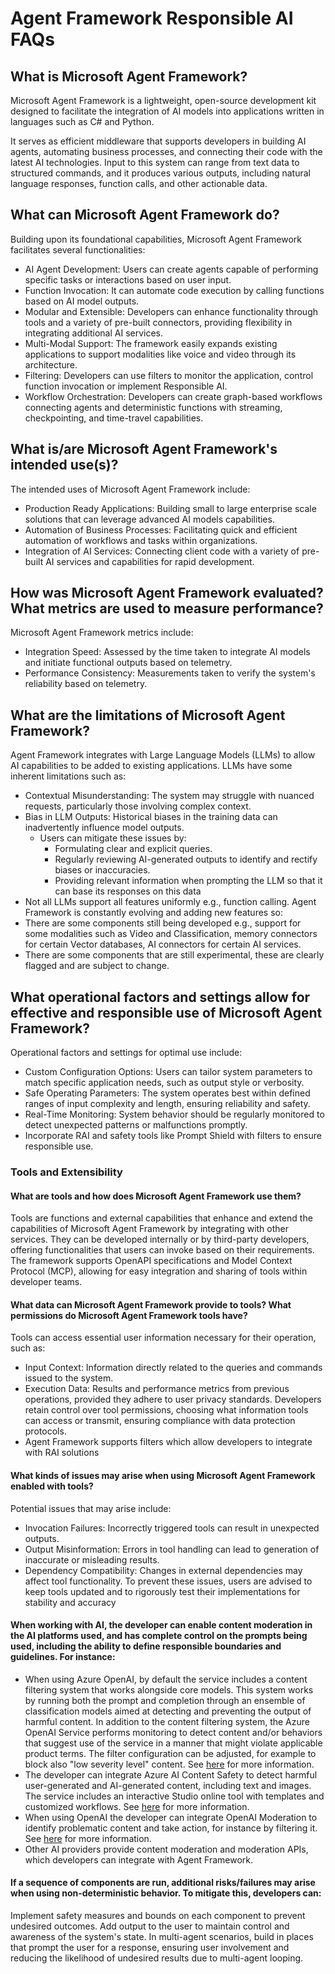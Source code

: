 # Agent Framework Responsible AI FAQs

## What is Microsoft Agent Framework?
Microsoft Agent Framework is a lightweight, open-source development kit designed to facilitate the integration of AI models into applications written in languages such as C# and Python.

It serves as efficient middleware that supports developers in building AI agents, automating business processes, and connecting their code with the latest AI technologies. Input to this system can range from text data to structured commands, and it produces various outputs, including natural language responses, function calls, and other actionable data.

## What can Microsoft Agent Framework do?
Building upon its foundational capabilities, Microsoft Agent Framework facilitates several functionalities:
-	AI Agent Development: Users can create agents capable of performing specific tasks or interactions based on user input.
-	Function Invocation: It can automate code execution by calling functions based on AI model outputs.
-	Modular and Extensible: Developers can enhance functionality through tools and a variety of pre-built connectors, providing flexibility in integrating additional AI services.
-	Multi-Modal Support: The framework easily expands existing applications to support modalities like voice and video through its architecture.
-   Filtering: Developers can use filters to monitor the application, control function invocation or implement Responsible AI.
-   Workflow Orchestration: Developers can create graph-based workflows connecting agents and deterministic functions with streaming, checkpointing, and time-travel capabilities.

## What is/are Microsoft Agent Framework's intended use(s)?
The intended uses of Microsoft Agent Framework include:
- 	Production Ready Applications: Building small to large enterprise scale solutions that can leverage advanced AI models capabilities.
-	Automation of Business Processes: Facilitating quick and efficient automation of workflows and tasks within organizations.
- 	Integration of AI Services: Connecting client code with a variety of pre-built AI services and capabilities for rapid development.


## How was Microsoft Agent Framework evaluated? What metrics are used to measure performance?
Microsoft Agent Framework metrics include:
-	Integration Speed: Assessed by the time taken to integrate AI models and initiate functional outputs based on telemetry.
-	Performance Consistency: Measurements taken to verify the system's reliability based on telemetry.


## What are the limitations of Microsoft Agent Framework?
Agent Framework integrates with Large Language Models (LLMs) to allow AI capabilities to be added to existing applications.
LLMs have some inherent limitations such as:
-	Contextual Misunderstanding: The system may struggle with nuanced requests, particularly those involving complex context.
-	Bias in LLM Outputs: Historical biases in the training data can inadvertently influence model outputs. 
	-	Users can mitigate these issues by:
		-	Formulating clear and explicit queries.
		-	Regularly reviewing AI-generated outputs to identify and rectify biases or inaccuracies.
        -   Providing relevant information when prompting the LLM so that it can base its responses on this data
-   Not all LLMs support all features uniformly e.g., function calling.
Agent Framework is constantly evolving and adding new features so:
-   There are some components still being developed e.g., support for some modalities such as Video and Classification, memory connectors for certain Vector databases, AI connectors for certain AI services.
-   There are some components that are still experimental, these are clearly flagged and are subject to change.

## What operational factors and settings allow for effective and responsible use of Microsoft Agent Framework?
Operational factors and settings for optimal use include:
-	Custom Configuration Options: Users can tailor system parameters to match specific application needs, such as output style or verbosity.
-	Safe Operating Parameters: The system operates best within defined ranges of input complexity and length, ensuring reliability and safety.
-	Real-Time Monitoring: System behavior should be regularly monitored to detect unexpected patterns or malfunctions promptly.
-	Incorporate RAI and safety tools like Prompt Shield with filters to ensure responsible use.

### Tools and Extensibility

#### What are tools and how does Microsoft Agent Framework use them?
Tools are functions and external capabilities that enhance and extend the capabilities of Microsoft Agent Framework by integrating with other services. They can be developed internally or by third-party developers, offering functionalities that users can invoke based on their requirements. The framework supports OpenAPI specifications and Model Context Protocol (MCP), allowing for easy integration and sharing of tools within developer teams.

#### What data can Microsoft Agent Framework provide to tools? What permissions do Microsoft Agent Framework tools have?
Tools can access essential user information necessary for their operation, such as:
-	Input Context: Information directly related to the queries and commands issued to the system.
-	Execution Data: Results and performance metrics from previous operations, provided they adhere to user privacy standards. Developers retain control over tool permissions, choosing what information tools can access or transmit, ensuring compliance with data protection protocols.
-   Agent Framework supports filters which allow developers to integrate with RAI solutions

#### What kinds of issues may arise when using Microsoft Agent Framework enabled with tools?
Potential issues that may arise include:
-	Invocation Failures: Incorrectly triggered tools can result in unexpected outputs.
-	Output Misinformation: Errors in tool handling can lead to generation of inaccurate or misleading results.
-	Dependency Compatibility: Changes in external dependencies may affect tool functionality. To prevent these issues, users are advised to keep tools updated and to rigorously test their implementations for stability and accuracy

#### When working with AI, the developer can enable content moderation in the AI platforms used, and has complete control on the prompts being used, including the ability to define responsible boundaries and guidelines. For instance:
-	When using Azure OpenAI, by default the service includes a content filtering system that works alongside core models. This system works by running both the prompt and completion through an ensemble of classification models aimed at detecting and preventing the output of harmful content. In addition to the content filtering system, the Azure OpenAI Service performs monitoring to detect content and/or behaviors that suggest use of the service in a manner that might violate applicable product terms. The filter configuration can be adjusted, for example to block also "low severity level" content. See [here](https://learn.microsoft.com/en-us/azure/ai-foundry/openai/concepts/content-filter) for more information.
-	The developer can integrate Azure AI Content Safety to detect harmful user-generated and AI-generated content, including text and images. The service includes an interactive Studio online tool with templates and customized workflows. See [here](https://learn.microsoft.com/en-us/azure/ai-services/content-safety/overview) for more information.
-	When using OpenAI the developer can integrate OpenAI Moderation to identify problematic content and take action, for instance by filtering it. See [here](https://platform.openai.com/docs/guides/moderation) for more information.
-	Other AI providers provide content moderation and moderation APIs, which developers can integrate with Agent Framework.

#### If a sequence of components are run, additional risks/failures may arise when using non-deterministic behavior. To mitigate this, developers can:
Implement safety measures and bounds on each component to prevent undesired outcomes.
Add output to the user to maintain control and awareness of the system's state.
In multi-agent scenarios, build in places that prompt the user for a response, ensuring user involvement and reducing the likelihood of undesired results due to multi-agent looping.